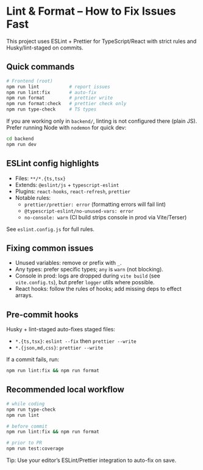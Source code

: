 # Lint & Format – How to Fix Issues Fast

This project uses ESLint + Prettier for TypeScript/React with strict rules and Husky/lint-staged on commits.

## Quick commands

```bash
# Frontend (root)
npm run lint           # report issues
npm run lint:fix       # auto-fix
npm run format         # prettier write
npm run format:check   # prettier check only
npm run type-check     # TS types
```

If you are working only in `backend/`, linting is not configured there (plain JS). Prefer running Node with `nodemon` for quick dev:

```bash
cd backend
npm run dev
```

## ESLint config highlights

- Files: `**/*.{ts,tsx}`
- Extends: `@eslint/js` + `typescript-eslint`
- Plugins: `react-hooks`, `react-refresh`, `prettier`
- Notable rules:
  - `prettier/prettier: error` (formatting errors will fail lint)
  - `@typescript-eslint/no-unused-vars: error`
  - `no-console: warn` (CI build strips console in prod via Vite/Terser)

See `eslint.config.js` for full rules.

## Fixing common issues

- Unused variables: remove or prefix with `_`.
- Any types: prefer specific types; `any` is `warn` (not blocking).
- Console in prod: logs are dropped during `vite build` (see `vite.config.ts`), but prefer `logger` utils where possible.
- React hooks: follow the rules of hooks; add missing deps to effect arrays.

## Pre-commit hooks

Husky + lint-staged auto-fixes staged files:

- `*.{ts,tsx}`: `eslint --fix` then `prettier --write`
- `*.{json,md,css}`: `prettier --write`

If a commit fails, run:

```bash
npm run lint:fix && npm run format
```

## Recommended local workflow

```bash
# while coding
npm run type-check
npm run lint

# before commit
npm run lint:fix && npm run format

# prior to PR
npm run test:coverage
```

Tip: Use your editor’s ESLint/Prettier integration to auto-fix on save.
